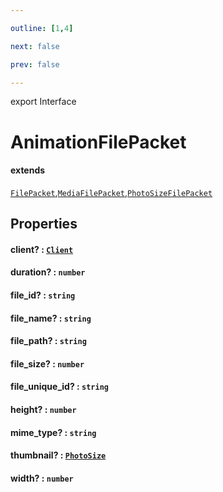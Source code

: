 ```yaml
---

outline: [1,4]

next: false

prev: false

---
```


export Interface
# AnimationFilePacket
#### extends
 [`FilePacket`](./FilePacket.md),[`MediaFilePacket`](./MediaFilePacket.md),[`PhotoSizeFilePacket`](./PhotoSizeFilePacket.md)

## Properties

#### client? : [`Client`](../classes/Client.md)

#### duration? : `number`

#### file_id? : `string`

#### file_name? : `string`

#### file_path? : `string`

#### file_size? : `number`

#### file_unique_id? : `string`

#### height? : `number`

#### mime_type? : `string`

#### thumbnail? : [`PhotoSize`](../classes/PhotoSize.md)

#### width? : `number`
